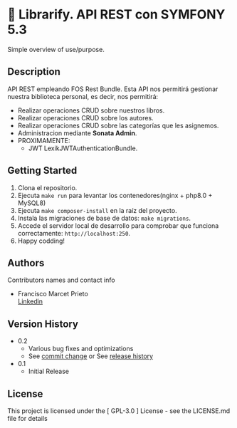 # 📖 Librarify. API REST con SYMFONY 5.3

Simple overview of use/purpose.

## Description

API REST empleando FOS Rest Bundle. Esta API nos permitirá gestionar nuestra biblioteca personal, es decir, nos permitirá:

- Realizar operaciones CRUD sobre nuestros libros.
- Realizar operaciones CRUD sobre los autores.
- Realizar operaciones CRUD sobre las categorías que les asignemos.
- Administracion mediante **Sonata Admin**.
- PROXIMAMENTE:
  - JWT LexikJWTAuthenticationBundle.
  
  

## Getting Started

1. Clona el repositorio.
2. Ejecuta `make run` para levantar los contenedores(nginx + php8.0 + MySQL8)
3. Ejecuta `make composer-install` en la raíz del proyecto.
4. Instala las migraciones de base de datos: `make migrations`.
5. Accede el servidor local de desarrollo para comprobar que funciona correctamente: `http://localhost:250`.
6. Happy codding!


## Authors

Contributors names and contact info

 - Francisco Marcet Prieto  
 [Linkedin](https://www.linkedin.com/in/fcomarcetprieto/)

## Version History

* 0.2
    * Various bug fixes and optimizations
    * See [commit change]() or See [release history]()
* 0.1
    * Initial Release

## License

This project is licensed under the [ GPL-3.0 ] License - see the LICENSE.md file for details
